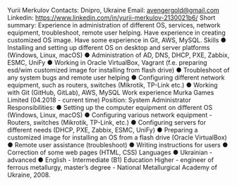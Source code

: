 Yurii Merkulov
Contacts:
Dnipro, Ukraine
Email: avengergold@gmail.com
Linkedin: https://www.linkedin.com/in/yurii-merkulov-2130021b6/
Short summary:
Experience in administration of different OS, services, network equipment, troubleshoot,
remote user helping.
Have experience in creating customized OS image. Have some experience in Git, AWS,
MySQL.
Skills
● Installing and setting up different OS on desktop and server platforms (Windows,
Linux, macOS)
● Administration of AD, DNS, DHCP, PXE, Zabbix, ESMC, UniFy
● Working in Oracle VirtualBox, Vagrant (f.e. preparing esd/wim customized image for
installing from flash drive)
● Troubleshoot of any system bugs and remote user helping
● Configuring different network equipment, such as routers, switches (Mikrotik, TP-Link
etc.)
● Working with Git (GitHub, GitLab), AWS, MySQL
Work experience
Murka Games Limited (04.2018 - current time)
Position: System Administrator
Responsibilities:
● Setting up the computer equipment on different OS (Windows, Linux, macOS)
● Configuring various network equipment - Routers, switches (Mikrotik, TP-Link, etc.)
● Configuring servers for different needs (DHCP, PXE, Zabbix, ESMC, UniFy)
● Preparing a customized image for installing an OS from a flash drive (Oracle
VirtualBox)
● Remote user assistance (troubleshoot)
● Writing instructions for users
● Correction of some web pages (HTML, CSS)
Languages
● Ukrainian - advanced
● English - Intermediate (B1)
Education
Higher - engineer of ferrous metallurgy, master’s degree - National Metallurgical Academy of
Ukraine, 2008.
